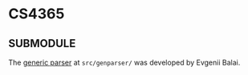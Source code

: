 # CS4365

## SUBMODULE
The [generic parser][genparser] at `src/genparser/` was developed by Evgenii Balai.

[genparser]:
https://github.com/iensen/genparser
